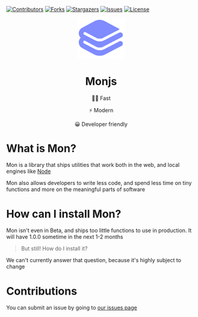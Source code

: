 [![Contributors](https://img.shields.io/github/contributors/monjs-lib/monjs?style=for-the-badge)](https://github.com/monjs-lib/monjs/graphs/contributors)
[![Forks](https://img.shields.io/github/forks/monjs-lib/monjs?style=for-the-badge)](https://github.com/monjs-lib/monjs/network/members)
[![Stargazers](https://img.shields.io/github/stars/monjs-lib/monjs?style=for-the-badge)](https://github.com/monjs-lib/monjs/stargazers)
[![Issues](https://img.shields.io/github/issues/monjs-lib/monjs?style=for-the-badge)](https://github.com/monjs-lib/monjs/issues)
[![License](https://img.shields.io/github/license/monjs-lib/monjs?style=for-the-badge)](https://github.com/monjs-lib/monjs/blob/master/LICENSE)

<p align="center" width="100%">
<img width = "25%" height = "25%" src = "etc/monjs-logo.png" />
<h1 align = "center"> Monjs </h1>
<p align = "center">🏃🏻 Fast </p>

<p align = "center">⚡ Modern </p>

<p align = "center"> 😀 Developer friendly </p>
</p>

# What is Mon?

Mon is a library that ships utilities that work both in the web, and local engines like [Node](https://nodejs.org)

Mon also allows developers to write less code, and spend less time on tiny functions and more on the meaningful parts of software

# How can I install Mon?

Mon isn't even in Beta, and ships too little functions to use in production. It will have 1.0.0 sometime in the next 1-2 months

> But still! How do I install it?

We can't currently answer that question, because it's highly subject to change

# Contributions

You can submit an issue by going to [our issues page](https://github.com/monjs-lib/monjs/issues)


